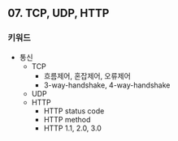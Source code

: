 ## 07. TCP, UDP, HTTP
### 키워드

- 통신
  - TCP
     - 흐름제어, 혼잡제어, 오류제어
     - 3-way-handshake, 4-way-handshake
   - UDP
   - HTTP
     - HTTP status code
     - HTTP method
     - HTTP 1.1, 2.0, 3.0